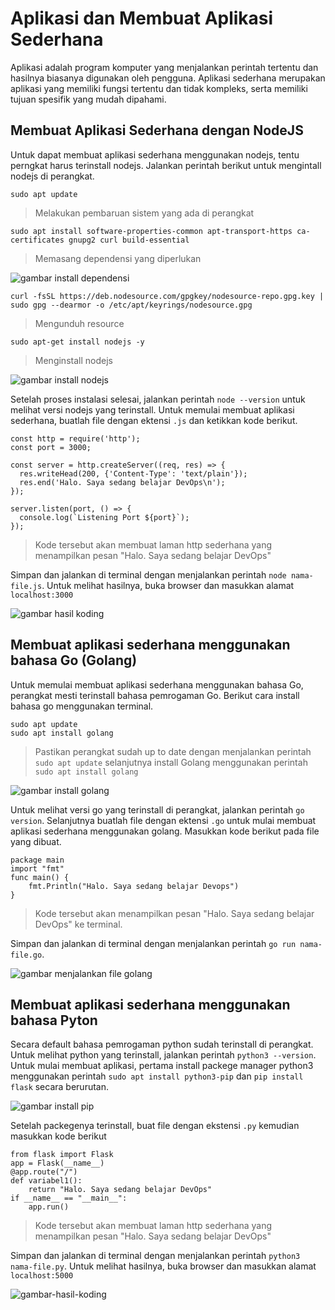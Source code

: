 # Aplikasi dan Membuat Aplikasi Sederhana

Aplikasi adalah program komputer yang menjalankan perintah tertentu dan hasilnya biasanya digunakan oleh pengguna. Aplikasi sederhana merupakan aplikasi yang memiliki fungsi tertentu dan tidak kompleks, serta memiliki tujuan spesifik yang mudah dipahami.

## Membuat Aplikasi Sederhana dengan NodeJS

Untuk dapat membuat aplikasi sederhana menggunakan nodejs, tentu perngkat harus terinstall nodejs. Jalankan perintah berikut untuk mengintall nodejs di perangkat.

    sudo apt update

> Melakukan pembaruan sistem yang ada di perangkat

    sudo apt install software-properties-common apt-transport-https ca-certificates gnupg2 curl build-essential

> Memasang dependensi yang diperlukan

![gambar install dependensi]()

    curl -fsSL https://deb.nodesource.com/gpgkey/nodesource-repo.gpg.key | sudo gpg --dearmor -o /etc/apt/keyrings/nodesource.gpg

> Mengunduh resource

    sudo apt-get install nodejs -y

> Menginstall nodejs

![gambar install nodejs]()

Setelah proses instalasi selesai, jalankan perintah `node --version` untuk melihat versi nodejs yang terinstall. Untuk memulai membuat aplikasi sederhana, buatlah file dengan ektensi `.js` dan ketikkan kode berikut.

    const http = require('http');
    const port = 3000;
    
    const server = http.createServer((req, res) => {
      res.writeHead(200, {'Content-Type': 'text/plain'});
      res.end('Halo. Saya sedang belajar DevOps\n');
    });
    
    server.listen(port, () => {
      console.log(`Listening Port ${port}`);
    });

> Kode tersebut akan membuat laman http sederhana yang menampilkan pesan "Halo. Saya sedang belajar DevOps"

Simpan dan jalankan di terminal dengan menjalankan perintah `node nama-file.js`. Untuk melihat hasilnya, buka browser dan masukkan alamat `localhost:3000`

![gambar hasil koding]()

## Membuat aplikasi sederhana menggunakan bahasa Go (Golang)

Untuk memulai membuat aplikasi sederhana menggunakan bahasa Go, perangkat mesti terinstall bahasa pemrogaman Go. Berikut cara install bahasa go menggunakan terminal.

    sudo apt update
    sudo apt install golang

> Pastikan perangkat sudah up to date dengan menjalankan perintah `sudo apt update` selanjutnya install Golang menggunakan perintah `sudo apt install golang`

![gambar install golang]()

Untuk melihat versi go yang terinstall di perangkat, jalankan perintah `go version`. Selanjutnya buatlah file dengan ektensi `.go` untuk mulai membuat aplikasi sederhana menggunakan golang. Masukkan kode berikut pada file yang dibuat.

    package main
    import "fmt"
    func main() {
        fmt.Println("Halo. Saya sedang belajar Devops")
    }

> Kode tersebut akan menampilkan pesan "Halo. Saya sedang belajar DevOps" ke terminal.

Simpan dan jalankan di terminal dengan menjalankan perintah `go run nama-file.go`.

![gambar menjalankan file golang]()

## Membuat aplikasi sederhana menggunakan bahasa Pyton

Secara default bahasa pemrogaman python sudah terinstall di perangkat. Untuk melihat python yang terinstall, jalankan perintah `python3 --version`. Untuk mulai membuat aplikasi, pertama install packege manager python3 menggunakan perintah `sudo apt install python3-pip` dan `pip install flask` secara berurutan.

![gambar install pip]()

Setelah packegenya terinstall, buat file dengan ekstensi `.py` kemudian masukkan kode berikut

    from flask import Flask
    app = Flask(__name__)
    @app.route("/")
    def variabel1():
        return "Halo. Saya sedang belajar DevOps"
    if __name__ == "__main__":
        app.run()

> Kode tersebut akan membuat laman http sederhana yang menampilkan pesan "Halo. Saya sedang belajar DevOps"

Simpan dan jalankan di terminal dengan menjalankan perintah `python3 nama-file.py`. Untuk melihat hasilnya, buka browser dan masukkan alamat `localhost:5000`

![gambar-hasil-koding]()
